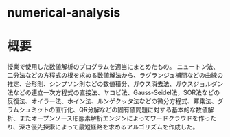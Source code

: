 # numerical-analysis
# 概要

授業で使用した数値解析のプログラムを適当にまとめたもの。
ニュートン法、二分法などの方程式の根を求める数値解法から、ラグランジュ補間などの曲線の推定、台形則、シンプソン則などの数値積分、ガウス消去法、ガウスジョルダン法などの連立一次方程式の直接法、ヤコビ法、Gauss-Seidel法，SOR法などの反復法、オイラー法、ホイン法、ルンゲクッタ法などの微分方程式、冪乗法、グラムシュミットの直行化、QR分解などの固有値問題に対する基本的な数値解析、またオープンソース形態素解析エンジンによってワードクラウドを作ったり、深さ優先探索によって最短経路を求めるアルゴリズムを作成した。
